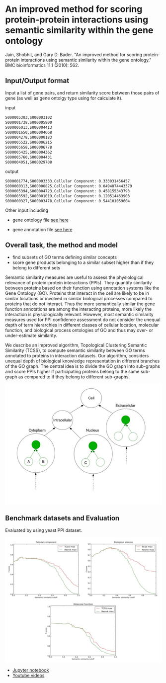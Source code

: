 # An improved method for scoring protein-protein interactions using semantic similarity within the gene ontology

Jain, Shobhit, and Gary D. Bader. "An improved method for scoring protein-protein interactions using semantic similarity within the gene ontology." BMC bioinformatics 11.1 (2010): 562.

## Input/Output format 
Input a list of gene pairs, and return similarity score between those pairs of gene (as well as gene ontolgy type using for calculate it).

input

~~~
S000005303,S000003102
S000001738,S000005800
S000006013,S000004413
S000001650,S000004668
S000004278,S000000183
S000005522,S000006215
S000005658,S000006778
S000005425,S000004362
S000005760,S000004431
S000004051,S000029708
~~~

output

~~~
S000001774,S000003333,Cellular Component: 0.333031456457
S000000313,S000000825,Cellular Component: 0.0494074443379
S000005394,S000004723,Cellular Component: 0.458155343793
S000003592,S000001019,Cellular Component: 0.120514463903
S000000327,S000003478,Cellular Component: 0.544101059604
~~~

Other input including 

* gene ontology file [see here](http://geneontology.org/docs/ontology-documentation/)

* gene annotation file [see here](http://geneontology.org/docs/go-annotations/)



## Overall task, the method and model


* find subsets of GO terms defining similar concepts
* score gene products belonging to a similar subset higher than if they belong to different sets

Semantic similarity measures are useful to assess the physiological relevance of protein-protein interactions (PPIs). They quantify similarity between proteins based on their function using annotation systems like the Gene Ontology (GO). Proteins that interact in the cell are likely to be in similar locations or involved in similar biological processes compared to proteins that do not interact. Thus the more semantically similar the gene function annotations are among the interacting proteins, more likely the interaction is physiologically relevant. However, most semantic similarity measures used for PPI confidence assessment do not consider the unequal depth of term hierarchies in different classes of cellular location, molecular function, and biological process ontologies of GO and thus may over- or under-estimate similarity.

We describe an improved algorithm, Topological Clustering Semantic Similarity (TCSS), to compute semantic similarity between GO terms annotated to proteins in interaction datasets. Our algorithm, considers unequal depth of biological knowledge representation in different branches of the GO graph. The central idea is to divide the GO graph into sub-graphs and score PPIs higher if participating proteins belong to the same sub-graph as compared to if they belong to different sub-graphs.

![](./pic/pic.png)
## Benchmark datasets and Evaluation

Evaluated by using yeast PPI dataset.

![](./pic/pic1.png)


* [Jupyter notebook ](./demo.ipynb)
* [Youtube videos](https://youtu.be/xsasAPskHLc)

